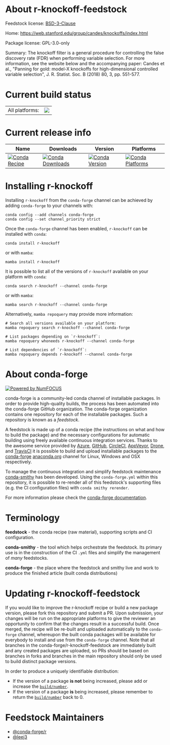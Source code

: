 About r-knockoff-feedstock
==========================

Feedstock license: [BSD-3-Clause](https://github.com/conda-forge/r-knockoff-feedstock/blob/main/LICENSE.txt)

Home: https://web.stanford.edu/group/candes/knockoffs/index.html

Package license: GPL-3.0-only

Summary: The knockoff filter is a general procedure for controlling the false discovery rate (FDR) when performing variable selection. For more information, see the website below and the accompanying paper: Candes et al., "Panning for gold: model-X knockoffs for high-dimensional controlled variable selection", J. R. Statist. Soc. B (2018) 80, 3, pp. 551-577.

Current build status
====================


<table><tr><td>All platforms:</td>
    <td>
      <a href="https://dev.azure.com/conda-forge/feedstock-builds/_build/latest?definitionId=17863&branchName=main">
        <img src="https://dev.azure.com/conda-forge/feedstock-builds/_apis/build/status/r-knockoff-feedstock?branchName=main">
      </a>
    </td>
  </tr>
</table>

Current release info
====================

| Name | Downloads | Version | Platforms |
| --- | --- | --- | --- |
| [![Conda Recipe](https://img.shields.io/badge/recipe-r--knockoff-green.svg)](https://anaconda.org/conda-forge/r-knockoff) | [![Conda Downloads](https://img.shields.io/conda/dn/conda-forge/r-knockoff.svg)](https://anaconda.org/conda-forge/r-knockoff) | [![Conda Version](https://img.shields.io/conda/vn/conda-forge/r-knockoff.svg)](https://anaconda.org/conda-forge/r-knockoff) | [![Conda Platforms](https://img.shields.io/conda/pn/conda-forge/r-knockoff.svg)](https://anaconda.org/conda-forge/r-knockoff) |

Installing r-knockoff
=====================

Installing `r-knockoff` from the `conda-forge` channel can be achieved by adding `conda-forge` to your channels with:

```
conda config --add channels conda-forge
conda config --set channel_priority strict
```

Once the `conda-forge` channel has been enabled, `r-knockoff` can be installed with `conda`:

```
conda install r-knockoff
```

or with `mamba`:

```
mamba install r-knockoff
```

It is possible to list all of the versions of `r-knockoff` available on your platform with `conda`:

```
conda search r-knockoff --channel conda-forge
```

or with `mamba`:

```
mamba search r-knockoff --channel conda-forge
```

Alternatively, `mamba repoquery` may provide more information:

```
# Search all versions available on your platform:
mamba repoquery search r-knockoff --channel conda-forge

# List packages depending on `r-knockoff`:
mamba repoquery whoneeds r-knockoff --channel conda-forge

# List dependencies of `r-knockoff`:
mamba repoquery depends r-knockoff --channel conda-forge
```


About conda-forge
=================

[![Powered by
NumFOCUS](https://img.shields.io/badge/powered%20by-NumFOCUS-orange.svg?style=flat&colorA=E1523D&colorB=007D8A)](https://numfocus.org)

conda-forge is a community-led conda channel of installable packages.
In order to provide high-quality builds, the process has been automated into the
conda-forge GitHub organization. The conda-forge organization contains one repository
for each of the installable packages. Such a repository is known as a *feedstock*.

A feedstock is made up of a conda recipe (the instructions on what and how to build
the package) and the necessary configurations for automatic building using freely
available continuous integration services. Thanks to the awesome service provided by
[Azure](https://azure.microsoft.com/en-us/services/devops/), [GitHub](https://github.com/),
[CircleCI](https://circleci.com/), [AppVeyor](https://www.appveyor.com/),
[Drone](https://cloud.drone.io/welcome), and [TravisCI](https://travis-ci.com/)
it is possible to build and upload installable packages to the
[conda-forge](https://anaconda.org/conda-forge) [anaconda.org](https://anaconda.org/)
channel for Linux, Windows and OSX respectively.

To manage the continuous integration and simplify feedstock maintenance
[conda-smithy](https://github.com/conda-forge/conda-smithy) has been developed.
Using the ``conda-forge.yml`` within this repository, it is possible to re-render all of
this feedstock's supporting files (e.g. the CI configuration files) with ``conda smithy rerender``.

For more information please check the [conda-forge documentation](https://conda-forge.org/docs/).

Terminology
===========

**feedstock** - the conda recipe (raw material), supporting scripts and CI configuration.

**conda-smithy** - the tool which helps orchestrate the feedstock.
                   Its primary use is in the construction of the CI ``.yml`` files
                   and simplify the management of *many* feedstocks.

**conda-forge** - the place where the feedstock and smithy live and work to
                  produce the finished article (built conda distributions)


Updating r-knockoff-feedstock
=============================

If you would like to improve the r-knockoff recipe or build a new
package version, please fork this repository and submit a PR. Upon submission,
your changes will be run on the appropriate platforms to give the reviewer an
opportunity to confirm that the changes result in a successful build. Once
merged, the recipe will be re-built and uploaded automatically to the
`conda-forge` channel, whereupon the built conda packages will be available for
everybody to install and use from the `conda-forge` channel.
Note that all branches in the conda-forge/r-knockoff-feedstock are
immediately built and any created packages are uploaded, so PRs should be based
on branches in forks and branches in the main repository should only be used to
build distinct package versions.

In order to produce a uniquely identifiable distribution:
 * If the version of a package **is not** being increased, please add or increase
   the [``build/number``](https://docs.conda.io/projects/conda-build/en/latest/resources/define-metadata.html#build-number-and-string).
 * If the version of a package **is** being increased, please remember to return
   the [``build/number``](https://docs.conda.io/projects/conda-build/en/latest/resources/define-metadata.html#build-number-and-string)
   back to 0.

Feedstock Maintainers
=====================

* [@conda-forge/r](https://github.com/orgs/conda-forge/teams/r/)
* [@leej3](https://github.com/leej3/)

